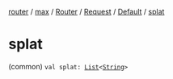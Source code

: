 [router](../../../../index.md) / [max](../../../index.md) / [Router](../../index.md) / [Request](../index.md) / [Default](index.md) / [splat](./splat.md)

# splat

(common) `val splat: `[`List`](https://kotlinlang.org/api/latest/jvm/stdlib/kotlin.collections/-list/index.html)`<`[`String`](https://kotlinlang.org/api/latest/jvm/stdlib/kotlin/-string/index.html)`>`